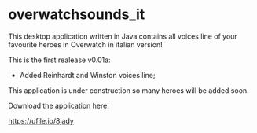 # overwatchsounds_it
This desktop application written in Java contains all voices line of your favourite heroes in Overwatch in italian version!

This is the first realease v0.01a:
- Added Reinhardt and Winston voices line;

This application is under construction so many heroes will be added soon.

Download the application here:

https://ufile.io/8jady
